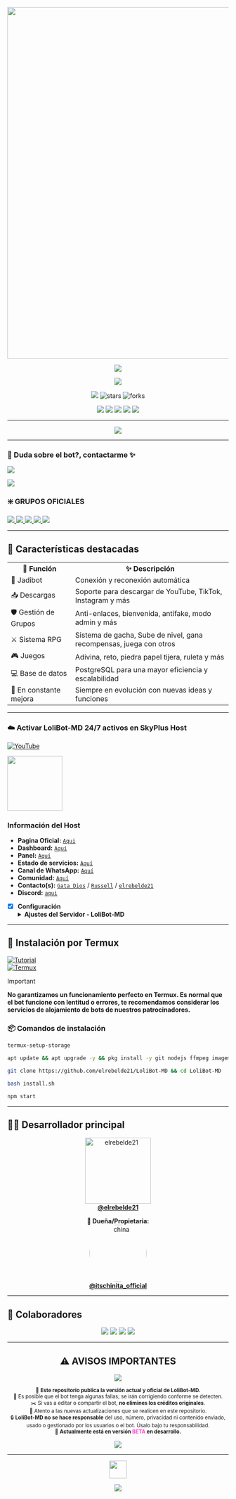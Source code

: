 <p align="center">
  <img src="https://telegra.ph/file/c3396a8d9b8ba43aed33e.jpg" width="800"/>
</p>

<p align="center">
  <img src="https://capsule-render.vercel.app/api?type=waving&color=F700FF&height=100&section=header&text=✨%20LoliBot-MD%20v2.0.0%20(BETA)%20✨&fontSize=32&fontColor=ffffff" />
</p>

<p align="center">
  <img src="http://readme-typing-svg.herokuapp.com?font=Fira+Code&size=18&duration=3500&pause=1000&color=FF69B4&center=true&vCenter=true&width=500&lines=🔮+Rediseñado+desde+0+para+Mejor+estabilidad+rendimiento" />
</p>

<p align="center">
  <img src="https://img.shields.io/badge/Versión-BETA_2.0.0-FF69B4?style=for-the-badge&logo=github">
  <img src="https://img.shields.io/github/stars/elrebelde21/LoliBot-MD?color=yellow&style=for-the-badge" alt="stars"/>
  <img src="https://img.shields.io/github/forks/elrebelde21/LoliBot-MD?color=blue&style=for-the-badge" alt="forks"/>
</p>

<p align="center">
  <a href="https://whatsapp.com/channel/0029Vas9jIPFsn0fgdNCKO0V"><img src="https://img.shields.io/badge/-25D366?style=for-the-badge&logo=whatsapp&logoColor=white"/></a>
  <a href="https://www.youtube.com/@elrebelde.21"><img src="https://img.shields.io/badge/-FF0000?style=for-the-badge&logo=youtube"/></a>
  <a href="https://www.facebook.com/elrebelde21"><img src="https://img.shields.io/badge/-1877F2?style=for-the-badge&logo=facebook"/></a>
  <a href="https://www.instagram.com/itschinita_official"><img src="https://img.shields.io/badge/-E4405F?style=for-the-badge&logo=instagram"/></a>
  <a href="https://www.tiktok.com/@elrebeldee21"><img src="https://img.shields.io/badge/-000000?style=for-the-badge&logo=tiktok"/></a>
</p>

---

<p align="center">
  <a href="https://github.com/elrebelde21">
    <img src="http://readme-typing-svg.herokuapp.com?font=Fira+Code&size=20&duration=3500&pause=1000&color=FF69B4&center=true&vCenter=true&width=500&lines=LoliBot-MD+%F0%9F%90%88+%F0%9F%94%A5+Versi%C3%B3n+2.0.0+%28Beta%29;Ahora+m%C3%A1s+r%C3%A1pido+y+potente;Gracias+por+apoyar+el+proyecto+%F0%9F%92%96" />
  </a>
</p>

---

### 💫 Duda sobre el bot?, contactarme ✨

<a href="http://wa.me/573226873710" target="blank"><img src="https://img.shields.io/badge/Creador-25D366?style=for-the-badge&logo=whatsapp&logoColor=white" /> 

<a href="http://wa.me/595975610288?text=.estado" target="blank"><img src="https://img.shields.io/badge/Bot oficial-25D366?style=for-the-badge&logo=whatsapp&logoColor=white" />
</a>

### ❇️ GRUPOS OFICIALES

<a href="https://chat.whatsapp.com/HNDVUxHphPzG3cJHIwCaX5" target="blank"><img src="https://img.shields.io/badge/Grupo LoliBot ofc 1-25D366?style=for-the-badge&logo=whatsapp&logoColor=white" /> 
<a href="https://chat.whatsapp.com/H4hxytyGvucIF1k0UAR7es" target="blank"><img src="https://img.shields.io/badge/Grupo LoliBot ofc 2-25D366?style=for-the-badge&logo=whatsapp&logoColor=white" />
<a href="https://chat.whatsapp.com/IO5k0UOF7hOJHE1eH3Fcxh" target="blank"><img src="https://img.shields.io/badge/🐈 𝐆𝐚𝐭𝐚𝐁𝐨𝐭 & 𝐋𝐨𝐥𝐢𝐁𝐨𝐭 🥳-25D366?style=for-the-badge&logo=whatsapp&logoColor=white" />
<a href="https://chat.whatsapp.com/IstOAq2RnBx687WhQpOYK8" target="blank"><img src="https://img.shields.io/badge/𝐄𝐧𝐥𝐚𝐜𝐞 𝐋𝐨𝐥𝐢𝐁𝐨𝐭 -25D366?style=for-the-badge&logo=whatsapp&logoColor=white" />
<a href="https://chat.whatsapp.com/Jpshmvl9Ey4K30zKHoK20q" target="blank"><img src="https://img.shields.io/badge/💫 𝘾𝙤𝙢𝙪𝙣𝙞𝙙𝙖𝙙 𝙇𝙤𝙡𝙞𝘽𝙤𝙩 🥳-25D366?style=for-the-badge&logo=whatsapp&logoColor=white" />
</a>

---

## 🚀 Características destacadas

<p align="center">

<table>
  <tr>
    <th>🧠 Función</th>
    <th>✨ Descripción</th>
  </tr>
  <tr>
    <td>🤖 Jadibot</td>
    <td>Conexión y reconexión automática</td>
  </tr>
  <tr>
    <td>📥 Descargas</td>
    <td>Soporte para descargar de YouTube, TikTok, Instagram y más</td>
  </tr>
  <tr>
    <td>🛡️ Gestión de Grupos</td>
    <td>Anti-enlaces, bienvenida, antifake, modo admin y más</td>
  </tr>
  <tr>
    <td>⚔️ Sistema RPG</td>
    <td>Sistema de gacha, Sube de nivel, gana recompensas, juega con otros</td>
  </tr>
  <tr>
    <td>🎮 Juegos</td>
    <td>Adivina, reto, piedra papel tijera, ruleta y más</td>
   </tr>
  <tr>
    <td>💻 Base de datos</td>
    <td>PostgreSQL para una mayor eficiencia y escalabilidad</td>
  </tr>
  <tr>
    <td>🚧 En constante mejora</td>
    <td>Siempre en evolución con nuevas ideas y funciones</td>
  </tr>
</table>

</p>

---

### ☁️ Activar LoliBot-MD 24/7 activos en SkyPlus Host
[![YouTube](https://img.shields.io/badge/SkyUltraPlus-Host-FF0000?style=for-the-badge&logo=youtube&logoColor=white)](https://youtu.be/fZbcCLpSH6Y?si=1sDen7Bzmb7jVpAI)

<a href="https://dash.corinplus.com"><img src="https://qu.ax/zFzXF.png" height="125px"></a>

### Información del Host
- **Pagina Oficial:** [`Aqui`](https://skyultraplus.com)
- **Dashboard:** [`Aquí`](https://dash.skyultraplus.com)
- **Panel:** [`Aquí`](https://panel.skyultraplus.com)
- **Estado de servicios:** [`Aquí`](https://estado.skyultraplus.com)
- **Canal de WhatsApp:** [`Aquí`](https://whatsapp.com/channel/0029VakUvreFHWpyWUr4Jr0g)
- **Comunidad:** [`Aquí`](https://chat.whatsapp.com/JPwcXvPEUwlEOyjI3BpYys)
- **Contacto(s):** [`Gata Dios`](https://wa.me/message/B3KTM5XN2JMRD1) / [`Russell`](https://api.whatsapp.com/send/?phone=15167096032&text&type=phone_number&app_absent=0) / [`elrebelde21`](https://facebook.com/elrebelde21)
- **Discord:** [`aqui`](https://discord.gg/Ph4eWsZ8)

- [x] **Configuración** <details><summary>**Ajustes del Servidor - LoliBot-MD**</summary><img src="https://telegra.ph/file/7ddd30dd7d77354fb01fe.jpg"></details>

----
## 🔰 Instalación por Termux

[![Tutorial](https://img.shields.io/badge/Instalación-FF0000?style=for-the-badge&logo=youtube&logoColor=white)](https://youtu.be/O_j2q5xCg3A)  
[![Termux](https://img.shields.io/badge/Instalar%20Termux-000000?style=for-the-badge&logo=android&logoColor=white)](https://f-droid.org/es/packages/com.termux/)

> [!IMPORTANT]
> **No garantizamos un funcionamiento perfecto en Termux. Es normal que el bot funcione con lentitud o errores, te recomendamos considerar los servicios de alojamiento de bots de nuestros patrocinadores.**

### 📦 Comandos de instalación

```bash
termux-setup-storage
```

```bash
apt update && apt upgrade -y && pkg install -y git nodejs ffmpeg imagemagick yarn
```

```bash
git clone https://github.com/elrebelde21/LoliBot-MD && cd LoliBot-MD
```

```bash
bash install.sh
```

```bash
npm start
```

---

## 👨‍💻 Desarrollador principal

<p align="center">
  <a href="https://github.com/elrebelde21">
    <img src="https://github.com/elrebelde21.png" width="150" height="150" alt="elrebelde21"/><br>
    <b>@elrebelde21</b>
  </a>
</p>

<p align="center">
  <b>👑 Dueña/Propietaria:</b><br>
  <a href="https://www.instagram.com/itschinita_official">
    <img src="https://files.catbox.moe/4rbw47.jpg" width="130" height="130" style="border-radius: 50%;" alt="china"/><br>
    <b>@itschinita_official</b>
  </a>
</p>

---

## 👥 Colaboradores

<p align="center">
  <img src="https://github.com/GataNina-Li.png?size=100">
  <img src="https://github.com/AzamiJs.png?size=100">
  <img src="https://github.com/Alba070503.png?size=100">
  <img src="https://github.com/edar123.png?size=100">
</p>

---

<h2 align="center">⚠️ AVISOS IMPORTANTES</h2>

<p align="center">
  <img src="https://capsule-render.vercel.app/api?type=waving&color=F700FF&height=60&section=header&text=¡Lee+esto+antes+de+usar+el+bot!&fontSize=20&fontColor=ffffff" />
</p>

<p align="center">
  <sub>
    🚧 <b>Este repositorio publica la versión actual y oficial de LoliBot-MD.</b><br>
    📢 Es posible que el bot tenga algunas fallas; se irán corrigiendo conforme se detecten.<br>
    ✂️ Si vas a editar o compartir el bot, <b>no elimines los créditos originales</b>.<br>
    🎯 Atento a las nuevas actualizaciones que se realicen en este repositorio.<br>
    🔒 <b>LoliBot-MD no se hace responsable</b> del uso, número, privacidad ni contenido enviado, usado o gestionado por los usuarios o el bot. Úsalo bajo tu responsabilidad.<br>
    🚧 <b>Actualmente está en versión <span style="color:#FF44CC">BETA</span> en desarrollo.</b><br>
  </sub>
</p>

<p align="center">
  <img src="https://capsule-render.vercel.app/api?type=waving&color=F700FF&height=60&section=footer" />
</p>

---

<p align="center">
  <img src="https://github.com/siegrin/siegrin/blob/main/Assets/Handshake.gif" height="40px">
</p>

<p align="center">
  <img src="https://capsule-render.vercel.app/api?type=rect&color=F700FF&height=60&section=footer" />
</p

